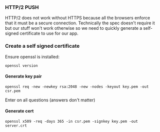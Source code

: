 ### HTTP/2 PUSH

HTTP/2 does not work without HTTPS because all the browsers enforce that it must be a secure connection. Technically the spec doesn't require it but our stuff won't work otherwise so we need to quickly generate a self-signed certificate to use for our app.

### Create a self signed certificate

Ensure openssl is installed:

`openssl version`

#### Generate key pair

`openssl req -new -newkey rsa:2048 -new -nodes -keyout key.pem -out csr.pem`

Enter on all questions (answers don't matter)

#### Generate cert

`openssl x509 -req -days 365 -in csr.pem -signkey key.pem -out server.crt`

